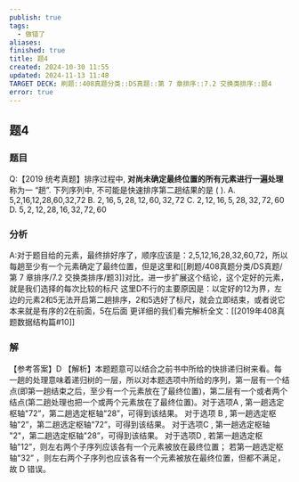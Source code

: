 ```yaml
---
publish: true
tags:
  - 做错了
aliases: 
finished: true
title: 题4
created: 2024-10-30 11:55
updated: 2024-11-13 11:48
TARGET DECK: 刷题::408真题分类::DS真题::第 7 章排序::7.2 交换类排序::题4
error: true
---
```

## 题4
### 题目
Q:【2019 统考真题】排序过程中, **对尚未确定最终位置的所有元素进行一遍处理**称为一 “趟”. 下列序列中, 不可能是快速排序第二趟结果的是 ( ).
A. 5,2,16,12,28,60,32,72 
B. $2,{16},5,{28},{12},{60},{32},{72}$
C. $2,{12},{16},5,{28},{32},{72},{60}$ 
D. $5,2,{12},{28},{16},{32},{72},{60}$
### 分析
A:对于题目给的元素，最终排好序了，顺序应该是：2,5,12,16,28,32,60,72，所以每趟至少有一个元素确定了最终位置，但是这里和[[刷题/408真题分类/DS真题/第 7 章排序/7.2 交换类排序/题3]]对比，进一步扩展这个结论，这个定好的元素，就是我们选择的每次比较的标尺
这里D不行的主要原因是：以定好的12为界，左边的元素2和5无法开启第二趟排序，2和5选好了标尺，就会立即结束，或者说它本来就是有序的2在前面，5在后面
更详细的我们看完解析全文：[[2019年408真题数据结构篇#10]]
### 解
【参考答案】D
【解析】本题题意可以结合之前书中所给的快排递归树来看。每一趟的处理意味着递归树的一层，所以对本题选项中所给的序列，第一层有一个结点(即第一趟结束之后，至少有一个元素放在了最终位置)，第二层有一个或者两个结点(第二趟处理也把一个或两个元素放在了最终位置)。对于选项A , 第一趟选定枢轴"72”，第二趟选定枢轴"28”，可得到该结果。
对于选项 B , 第一趟选定枢轴"2”，第二趟选定枢轴"72”，可得到该结果。
对于选项C , 第一趟选定枢轴 "2"，第二趟选定枢轴"28”，可得到该结果。
对于选项D , 若第一趟选定枢轴"12”，则左右两个子序列应该各有一个元素被放在最终位置；
若第一趟选定枢轴"32” ，则左右两个子序列也应该各有一个元素被放在最终位置，但都不满足，故 D 错误。
